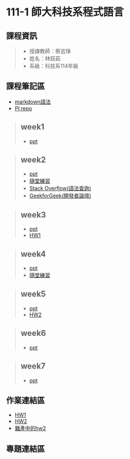 # 111-1 師大科技系程式語言
## 課程資訊
> + 授課教師：蔡芸琤
> + 姓名：林鈺茹
> + 系級：科技系114年級
## 課程筆記區
+ [markdown語法](https://github.com/othree/markdown-syntax-zhtw/blob/master/syntax.md#blockquote)
+ [Pl repo](https://docs.google.com/spreadsheets/d/1hRIOovstwJst0SXgM_bogjYsrHLVZv4uVOkmYrgbql0/edit#gid=948403574)
> ## week1 
> + [ppt](https://docs.google.com/presentation/d/e/2PACX-1vS_11f3KIeNeqmInAKfHaDzOTxK_ff05aI3H3hanLX1qI6Z8iHhbOfqEUgl3Gzx3s1pYtjIZcdzECSP/pub?start=false&loop=false&delayms=3000&slide=id.p)

> ## week2 
> + [ppt](https://docs.google.com/presentation/d/e/2PACX-1vQa2_6HxpBPDUjViqvd82AqQfnywwWwETU60fLexCe7ADD8A7kHkpGjkmO6kCSYyw-AFrSCfG3THXiA/pub?start=false&loop=false&delayms=3000&slide=id.p)
> + [隨堂練習](https://github.com/Lindergithub/PL/blob/main/111-1%20Pl%20W1%20practice.ipynb)
> + [Stack Overflow(語法查詢)](https://stackoverflow.com/)
> + [GeekforGeek(開發者論壇)](https://www.geeksforgeeks.org/python-programming-language/)

> ## week3
> + [ppt](https://docs.google.com/presentation/d/e/2PACX-1vSAw9A5Eu_lHKzShkG8CacnBGk4xauhztCRro8AaxmllMd-gGR3iZpgeV2q8Yz4Fm7CRgfW7fmZSnTJ/pub?start=false&loop=false&delayms=3000&slide=id.p)
> + [HW1](https://github.com/Lindergithub/PL/blob/main/111-1%20W3%20HW1.ipynb)

> ## week4
> + [ppt](https://docs.google.com/presentation/d/e/2PACX-1vRR3pc8mhMsa4xByYW6vKqtJiJCsAaeLLCvmRVf3RquXZDwY3yk0H9vcF3CGwkVh5ypqe5Yto0-E88d/pub?start=false&loop=false&delayms=3000&slide=id.p)
> + [隨堂練習](https://github.com/Lindergithub/PL/blob/main/w4%20prctice.ipynb)

> ## week5
> + [ppt](https://docs.google.com/presentation/d/e/2PACX-1vRB9etAYcIULZFrawJ1_e1g_0jHvTSZMIBxzCbGMVSwaO92n-lf-T-4Ye9U6M0r25hqugHUI8smMPOZ/pub?start=false&loop=false&delayms=3000&slide=id.p)
> + [HW2](https://github.com/Lindergithub/PL/tree/main/pl_hw2)

> ## week6
> + [ppt](https://docs.google.com/presentation/d/e/2PACX-1vSKqly4jm5pdKscVPAGZvHkc-bfGa3X0P5SYGTIv0HoOTLfV94L7UVWcWnchhdRUTTsEYVqlyQ0wi23/pub?start=false&loop=false&delayms=3000&slide=id.p)

> ## week7
> + [ppt](https://docs.google.com/presentation/d/e/2PACX-1vSIQhAt8wK9K6tgOx9xCsg8cVjZSXgH8Q-whPekB0Zi68fCTwJvmQ_XeJAfrLdohB_jMDn_mblxWCtC/pub?start=false&loop=false&delayms=3000&slide=id.p)
## 作業連結區
+ [HW1](https://github.com/Lindergithub/PL/blob/main/111-1%20W3%20HW1.ipynb)
+ [HW2](https://github.com/Lindergithub/PL/tree/main/pl_hw2)
+ [難產中的hw2](https://github.com/Lindergithub/PL/blob/main/111-1%20W3%20HW2.ipynb)
## 專題連結區
